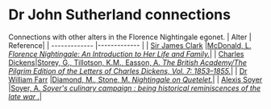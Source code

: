 # Dr John Sutherland connections
Connections with other alters in the Florence Nightingale egonet.
| Alter  | Reference|
| ------------- |------------- |
| [Sir James Clark](https://github.com/altealo/FNTest/blob/master/AltersReferences/JamesClark.md)  |[McDonald, L. *Florence Nightingale: An Introduction to Her Life and Family.*](https://books.google.co.uk/books?id=2dJ0CwAAQBAJ&pg=PA31&lpg=PA31&dq=james+clark+and+john+sutherland+florence+nightingale&source=bl&ots=FgKlXWBH8z&sig=ACfU3U3yYioLlAbBrYK4TwaIQ_hxi3X8CA&hl=en&sa=X&ved=2ahUKEwirlLHJit_kAhWGRMAKHeVEB4MQ6AEwDnoECAkQAQ#v=onepage&q=james%20clark%20and%20john%20sutherland%20florence%20nightingale&f=false)|
| [Charles Dickens](https://github.com/altealo/FNTest/blob/master/AltersReferences/CharlesDickens.md)|[Storey, G., Tillotson, K.M., Easson, A. *The British Academy/The Pilgrim Edition of the Letters of Charles Dickens, Vol. 7: 1853–1855.*](https://www.oxfordscholarlyeditions.com/view/10.1093/actrade/9780198126188.book.1/actrade-9780198126188-div1-504?r-1=1.000&wm-1=1&t-1=contents-tab&p1-1=1&w1-1=1.000)|
| [Dr William Farr](https://github.com/altealo/FNTest/blob/master/AltersReferences/WilliamFarr.md)  |[Diamond, M., Stone, M. *Nightingale on Quetelet.*](https://www.jstor.org/stable/2982160?seq=1)|
| [Alexis Soyer](https://github.com/altealo/FNTest/blob/master/AltersReferences/AlexisSoyer.md) |[Soyer, A. *Soyer's culinary campaign : being historical reminiscences of the late war .*](https://archive.org/stream/soyersculinaryca00soyeuoft/soyersculinaryca00soyeuoft_djvu.txt)|


